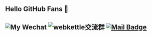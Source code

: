 ## Hello GitHub Fans 👋

![My Wechat](https://img.shields.io/badge/WeChat-Qitianyujqk-red.svg "WeChat")
![webkettle交流群](https://img.shields.io/badge/QQ-1124351512-red.svg "QQ")
[![Mail Badge](https://img.shields.io/badge/-qitianyuqty@163.com-c14438?style=flat&logo=mail&logoColor=white&link=mailto:qitianyuqty@163.com)](mailto:joeysiwei@gmail.com)
---

<!--
**QiTianyu-0403/QiTianyu-0403** is a ✨ _special_ ✨ repository because its `README.md` (this file) appears on your GitHub profile.

Here are some ideas to get you started:

- 🔭 I’m currently working on ...
- 🌱 I’m currently learning ...
- 👯 I’m looking to collaborate on ...
- 🤔 I’m looking for help with ...
- 💬 Ask me about ...
- 📫 How to reach me: ...
- 😄 Pronouns: ...
- ⚡ Fun fact: ...
-->
